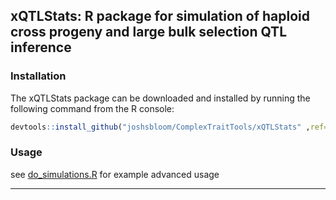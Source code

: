 ## xQTLStats: R package for simulation of haploid cross progeny and large bulk selection QTL inference

### Installation

The xQTLStats package can be downloaded and installed by running the following command from the R console:

```r
devtools::install_github("joshsbloom/ComplexTraitTools/xQTLStats" ,ref="main")
```

### Usage
see [do_simulations.R](examples/do_simulations.R) for example advanced usage
___
